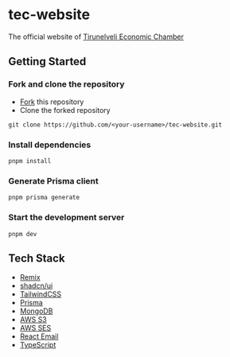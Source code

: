 # tec-website

The official website of [Tirunelveli Economic Chamber](https://tirunelvelieconomicchamber.com)

## Getting Started

### Fork and clone the repository

- [Fork](https://github.com/mhmdsami/tec-website/fork) this repository
- Clone the forked repository

```
git clone https://github.com/<your-username>/tec-website.git
```

### Install dependencies

```
pnpm install
```

### Generate Prisma client

```
pnpm prisma generate
```

### Start the development server

```
pnpm dev
```

## Tech Stack

- [Remix](https://remix.run/)
- [shadcn/ui](https://ui.shadcn.com/)
- [TailwindCSS](https://tailwindcss.com/)
- [Prisma](https://www.prisma.io/)
- [MongoDB](https://www.mongodb.com/)
- [AWS S3](https://aws.amazon.com/s3/)
- [AWS SES](https://aws.amazon.com/ses/)
- [React Email](https://react.email/)
- [TypeScript](https://www.typescriptlang.org/)
